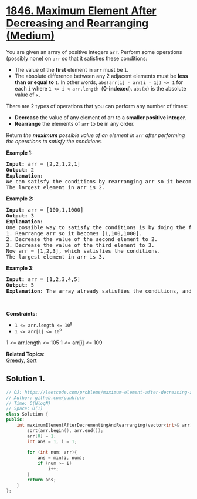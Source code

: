 # [1846. Maximum Element After Decreasing and Rearranging (Medium)](https://leetcode.com/problems/maximum-element-after-decreasing-and-rearranging/)

<p>You are given an array of positive integers <code>arr</code>. Perform some operations (possibly none) on <code>arr</code> so that it satisfies these conditions:</p>

<ul>
  <li>The value of the <b>first</b> element in <code>arr</code> must be <code>1</code>.</li>
  <li>The absolute difference between any 2 adjacent elements must be <b>less than or equal to</b> <code>1</code>. In other words,
 <code>abs(arr[i] - arr[i - 1]) <= 1</code> for each <code>i</code> where <code>1 <= i < arr.length </code>(<b>0-indexed</b>).
   <code>abs(x)</code> is the absolute value of <code>x.</code></li>
</ul>

<p>There are 2 types of operations that you can perform any number of times:</p>

<ul>
  <li><b>Decrease</b> the value of any element of arr to a <b>smaller positive integer</b>.</li>
  <li><b>Rearrange</b> the elements of <code>arr</code> to be in any order.</li>
</ul>

<p>Return <em>the <b>maximum</b> possible value of an element in</em> <code>arr</code> <em>after performing the operations to satisfy the conditions.</em></p>

<p><strong>Example 1:</strong></p>

<pre><strong>Input:</strong> arr = [2,2,1,2,1]
<strong>Output:</strong> 2
<strong>Explanation: </strong>
We can satisfy the conditions by rearranging arr so it becomes [1,2,2,2,1].
The largest element in arr is 2.
</pre>


<p><strong>Example 2:</strong></p>

<pre><strong>Input:</strong> arr = [100,1,1000]
<strong>Output:</strong> 3
<strong>Explanation: </strong>
One possible way to satisfy the conditions is by doing the following:
1. Rearrange arr so it becomes [1,100,1000].
2. Decrease the value of the second element to 2.
3. Decrease the value of the third element to 3.
Now arr = [1,2,3], which satisfies the conditions.
The largest element in arr is 3.
</pre>

<p><strong>Example 3:</strong></p>

<pre><strong>Input:</strong> arr = [1,2,3,4,5]
<strong>Output:</strong> 5
<strong>Explanation: </strong>The array already satisfies the conditions, and the largest element is 5.
</pre>



<p>&nbsp;</p>
<p><strong>Constraints:</strong></p>

<ul>
  <li><code>1 &lt;= arr.length &lt;= 10<sup>5</sup></code></li>
  <li><code>1 &lt;= arr[i] &lt;= 10<sup>9</sup></code></li>
</ul>

1 <= arr.length <= 105
1 <= arr[i] <= 109

**Related Topics**:  
[Greedy](https://leetcode.com/tag/greedy/), [Sort](https://leetcode.com/tag/sort/)



## Solution 1.

```cpp
// OJ: https://leetcode.com/problems/maximum-element-after-decreasing-and-rearranging/
// Author: github.com/punkfulw
// Time: O(NlogN)
// Space: O(1)
class Solution {
public:
    int maximumElementAfterDecrementingAndRearranging(vector<int>& arr) {
        sort(arr.begin(), arr.end());
        arr[0] = 1;
        int ans = 1, i = 1;
        
        for (int num: arr){
            ans = min(i, num);
            if (num >= i)
                i++;
        }
        return ans;
    }
};
```
